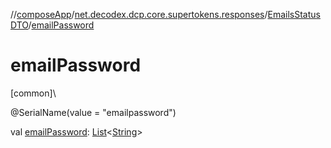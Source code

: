 //[composeApp](../../../index.md)/[net.decodex.dcp.core.supertokens.responses](../index.md)/[EmailsStatusDTO](index.md)/[emailPassword](email-password.md)

# emailPassword

[common]\

@SerialName(value = &quot;emailpassword&quot;)

val [emailPassword](email-password.md): [List](https://kotlinlang.org/api/latest/jvm/stdlib/kotlin.collections/-list/index.html)&lt;[String](https://kotlinlang.org/api/latest/jvm/stdlib/kotlin/-string/index.html)&gt;
